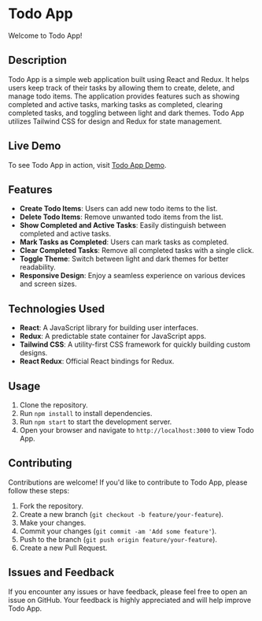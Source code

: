 # Todo App

Welcome to Todo App!

## Description

Todo App is a simple web application built using React and Redux. It helps users keep track of their tasks by allowing them to create, delete, and manage todo items. The application provides features such as showing completed and active tasks, marking tasks as completed, clearing completed tasks, and toggling between light and dark themes. Todo App utilizes Tailwind CSS for design and Redux for state management.

## Live Demo

To see Todo App in action, visit [Todo App Demo](#https://todoappreduxproj.netlify.app/).

## Features

- **Create Todo Items**: Users can add new todo items to the list.
- **Delete Todo Items**: Remove unwanted todo items from the list.
- **Show Completed and Active Tasks**: Easily distinguish between completed and active tasks.
- **Mark Tasks as Completed**: Users can mark tasks as completed.
- **Clear Completed Tasks**: Remove all completed tasks with a single click.
- **Toggle Theme**: Switch between light and dark themes for better readability.
- **Responsive Design**: Enjoy a seamless experience on various devices and screen sizes.

## Technologies Used

- **React**: A JavaScript library for building user interfaces.
- **Redux**: A predictable state container for JavaScript apps.
- **Tailwind CSS**: A utility-first CSS framework for quickly building custom designs.
- **React Redux**: Official React bindings for Redux.

## Usage

1. Clone the repository.
2. Run `npm install` to install dependencies.
3. Run `npm start` to start the development server.
4. Open your browser and navigate to `http://localhost:3000` to view Todo App.

## Contributing

Contributions are welcome! If you'd like to contribute to Todo App, please follow these steps:

1. Fork the repository.
2. Create a new branch (`git checkout -b feature/your-feature`).
3. Make your changes.
4. Commit your changes (`git commit -am 'Add some feature'`).
5. Push to the branch (`git push origin feature/your-feature`).
6. Create a new Pull Request.

## Issues and Feedback

If you encounter any issues or have feedback, please feel free to open an issue on GitHub. Your feedback is highly appreciated and will help improve Todo App.


